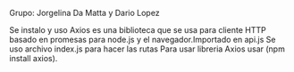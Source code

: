 Grupo: 
Jorgelina Da Matta y Dario Lopez

Se instalo y uso  Axios  es una biblioteca que se usa  para cliente HTTP basado en promesas para node.js y el navegador.Importado en api.js 
Se uso archivo index.js  para hacer las rutas 
Para usar libreria Axios  usar (npm install axios).
